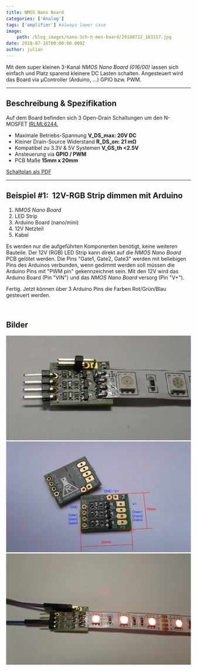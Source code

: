 ```yaml
---
title: NMOS Nano Board
categories: ['Analog']
tags: ['amplifier'] #always lower case
image:
    path: /blog_images/nano-3ch-n-mos-board/20180712_183157.jpg
date: 2018-07-16T00:00:00.000Z
author: julian
---
```


Mit dem super kleinen 3-Kanal _NMOS Nano Board (016/00)_ lassen sich einfach und Platz sparend kleinere DC Lasten schalten. Angesteuert wird das Board via µController (Arduino, ...) GPIO bzw. PWM.

* * *

## Beschreibung & Spezifikation

Auf dem Board befinden sich 3 Open-Drain Schaltungen um den N-MOSFET [IRLML6244.](https://www.infineon.com/dgdl/irlml6244pbf.pdf?fileId=5546d462533600a4015356686fed261f)

- Maximale Betriebs-Spannung **V\_DS\_max: 20V DC**
- Kleiner Drain-Source Widerstand **R\_DS\_on: 21 mΩ**
- Kompatibel zu 3.3V & 5V Systemen **V\_GS\_th <2.5V**
- Ansteuerung via **GPIO / PWM**
- PCB Maße **15mm x 20mm**

[Schaltplan als PDF](/blog_images/nano-3ch-n-mos-board/016-00-NMOS-nano-Board-Schematic.pdf)

* * *

## Beispiel #1:  12V-RGB Strip dimmen mit Arduino

1. _NMOS Nano Board_
2. LED Strip
3. Arduino Board (nano/mini)
4. 12V Netzteil
5. Kabel

Es werden nur die aufgeführten Komponenten benötigt, keine weiteren Bauteile. Der 12V (RGB) LED Strip kann direkt auf die _NMOS Nano Board_ PCB gelötet werden. Die Pins "Gate1, Gate2, Gate3" werden mit beliebigen Pins des Arduinos verbunden, wenn gedimmt werden soll müssen die Arduino Pins mit "PWM pin" gekennzeichnet sein. Mit den 12V wird das Arduino Board (Pin "VIN") und das _NMOS Nano Board_ versorg (Pin "V+").

Fertig. Jetzt können über 3 Arduino Pins die Farben Rot/Grün/Blau gesteuert werden.

 

## Bilder

![](/blog_images/nano-3ch-n-mos-board/016-00-application1.png)
![](/blog_images/nano-3ch-n-mos-board/016-00-Dimensions.jpg)
![](/blog_images/nano-3ch-n-mos-board/20180712_183157.jpg)
